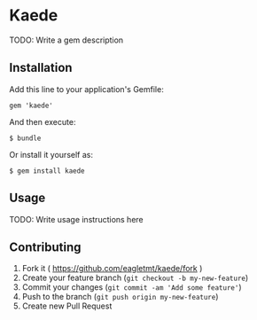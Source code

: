 # Kaede

TODO: Write a gem description

## Installation

Add this line to your application's Gemfile:

    gem 'kaede'

And then execute:

    $ bundle

Or install it yourself as:

    $ gem install kaede

## Usage

TODO: Write usage instructions here

## Contributing

1. Fork it ( https://github.com/eagletmt/kaede/fork )
2. Create your feature branch (`git checkout -b my-new-feature`)
3. Commit your changes (`git commit -am 'Add some feature'`)
4. Push to the branch (`git push origin my-new-feature`)
5. Create new Pull Request
